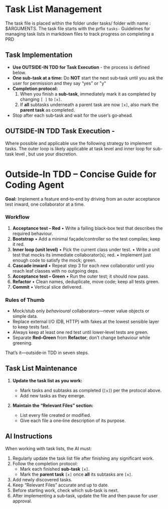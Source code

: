 # Task List Management
The task file is placed within the folder under tasks/ folder with name : $ARGUMENTS. The task file starts with the prfix `tasks-`
Guidelines for managing task lists in markdown files to track progress on completing a PRD
## Task Implementation
- **Use OUTSIDE-IN TDD for Task Execution** - the process is defined below.
- **One sub-task at a time:** Do **NOT** start the next sub‑task until you ask the user for permission and they say “yes” or "y"
- **Completion protocol:**  
  1. When you finish a **sub‑task**, immediately mark it as completed by changing `[ ]` to `[x]`.  
  2. If **all** subtasks underneath a parent task are now `[x]`, also mark the **parent task** as completed.  
- Stop after each sub‑task and wait for the user’s go‑ahead.

## OUTSIDE-IN TDD Task Execution - 
Where possible and applicable use the following strategy to implement tasks. 
The outer loop is likely applicable at task level and inner loop for sub-task level , but use your discretion. 
# Outside‑In TDD – Concise Guide for Coding Agent

**Goal:** Implement a feature end‑to‑end by driving from an outer acceptance test inward, one collaborator at a time.

### Workflow

1. **Acceptance test – Red**
   • Write a failing black‑box test that describes the required behaviour.
2. **Bootstrap**
   • Add a minimal façade/controller so the test compiles; keep it red.
3. **Inner loop (unit level)**
   • Pick the current class under test.
   • Write a unit test that mocks its immediate collaborator(s); red.
   • Implement just enough code to satisfy the mock; green.
4. **Cascade inward**
   • Repeat step 3 for each new collaborator until you reach leaf classes with no outgoing deps.
5. **Acceptance test – Green**
   • Run the outer test; it should now pass.
6. **Refactor**
   • Clean names, deduplicate, move code; keep all tests green.
7. **Commit**
   • Vertical slice delivered.

### Rules of Thumb

* Mock/stub only *behavioural* collaborators—never value objects or simple data.
* Replace external I/O (DB, HTTP) with fakes at the lowest sensible layer to keep tests fast.
* Always keep at least one red test until lower‑level tests are green.
* Separate **Red–Green** from **Refactor**; don’t change behaviour while greening.

That’s it—outside‑in TDD in seven steps.


## Task List Maintenance

1. **Update the task list as you work:**
   - Mark tasks and subtasks as completed (`[x]`) per the protocol above.
   - Add new tasks as they emerge.

2. **Maintain the “Relevant Files” section:**
   - List every file created or modified.
   - Give each file a one‑line description of its purpose.

## AI Instructions

When working with task lists, the AI must:

1. Regularly update the task list file after finishing any significant work.
2. Follow the completion protocol:
   - Mark each finished **sub‑task** `[x]`.
   - Mark the **parent task** `[x]` once **all** its subtasks are `[x]`.
3. Add newly discovered tasks.
4. Keep “Relevant Files” accurate and up to date.
5. Before starting work, check which sub‑task is next.
6. After implementing a sub‑task, update the file and then pause for user approval.
